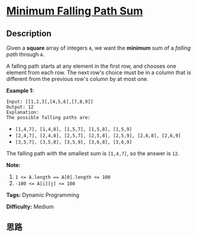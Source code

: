 # [Minimum Falling Path Sum][title]

## Description

Given a **square** array of integers `A`, we want the **minimum** sum of a
_falling path_ through `A`.

A falling path starts at any element in the first row, and chooses one element
from each row.  The next row's choice must be in a column that is different
from the previous row's column by at most one.



**Example 1:**
            Input: [[1,2,3],[4,5,6],[7,8,9]]    Output: 12    Explanation:    The possible falling paths are:    

  * `[1,4,7], [1,4,8], [1,5,7], [1,5,8], [1,5,9]`
  * `[2,4,7], [2,4,8], [2,5,7], [2,5,8], [2,5,9], [2,6,8], [2,6,9]`
  * `[3,5,7], [3,5,8], [3,5,9], [3,6,8], [3,6,9]`

The falling path with the smallest sum is `[1,4,7]`, so the answer is `12`.



**Note:**

  1. `1 <= A.length == A[0].length <= 100`
  2. `-100 <= A[i][j] <= 100`


**Tags:** Dynamic Programming

**Difficulty:** Medium

## 思路

[title]: https://leetcode.com/problems/minimum-falling-path-sum
